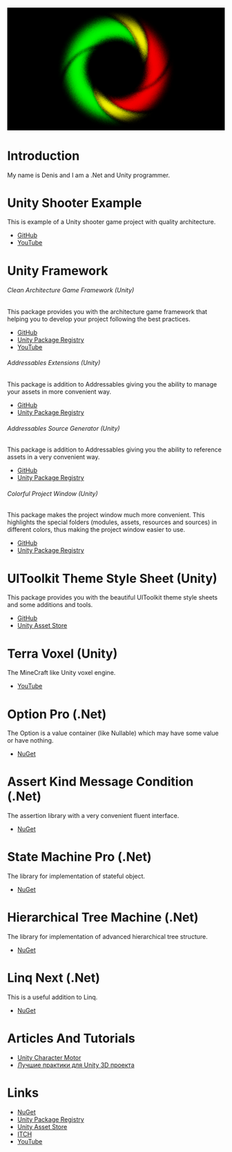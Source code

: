 ![Logo](Logo.png)

# Introduction
My name is Denis and I am a .Net and Unity programmer.

# Unity Shooter Example
This is example of a Unity shooter game project with quality architecture.
- [GitHub](https://github.com/Denis535/UnityShooterExample)
- [YouTube](https://youtu.be/WmLJHRg0EI4)

# Unity Framework
###### Clean Architecture Game Framework (Unity)
This package provides you with the architecture game framework that helping you to develop your project following the best practices.
- [GitHub](https://github.com/Denis535/UnityFramework/)
- [Unity Package Registry](https://openupm.com/packages/com.denis535.clean-architecture-game-framework/)
- [YouTube](https://youtu.be/JQobAqfakJQ)

###### Addressables Extensions (Unity)
This package is addition to Addressables giving you the ability to manage your assets in more convenient way.
- [GitHub](https://github.com/Denis535/UnityFramework/)
- [Unity Package Registry](https://openupm.com/packages/com.denis535.addressables-extensions/)

###### Addressables Source Generator (Unity)
This package is addition to Addressables giving you the ability to reference assets in a very convenient way.
- [GitHub](https://github.com/Denis535/UnityFramework/)
- [Unity Package Registry](https://openupm.com/packages/com.denis535.addressables-source-generator/)

###### Colorful Project Window (Unity)
This package makes the project window much more convenient. This highlights the special folders (modules, assets, resources and sources) in different colors, thus making the project window easier to use.
- [GitHub](https://github.com/Denis535/UnityFramework/)
- [Unity Package Registry](https://openupm.com/packages/com.denis535.colorful-project-window/)

# UIToolkit Theme Style Sheet (Unity)
This package provides you with the beautiful UIToolkit theme style sheets and some additions and tools.
- [GitHub](https://github.com/Denis535/UIToolkitThemeStyleSheet)
- [Unity Asset Store](https://assetstore.unity.com/packages/tools/gui/uitoolkit-theme-style-sheet-273463)

# Terra Voxel (Unity)
The MineCraft like Unity voxel engine.
- [YouTube](https://youtube.com/playlist?list=PLCBvBw9keXRP7-GIVQt0qIsFRGGDIwvJV)

# Option Pro (.Net)
The Option is a value container (like Nullable) which may have some value or have nothing.
- [NuGet](https://www.nuget.org/packages/Option.Pro)

# Assert Kind Message Condition (.Net)
The assertion library with a very convenient fluent interface.
- [NuGet](https://www.nuget.org/packages/Assert.Kind.Message.Condition)

# State Machine Pro (.Net)
The library for implementation of stateful object.
- [NuGet](https://www.nuget.org/packages/StateMachine.Pro)

# Hierarchical Tree Machine (.Net)
The library for implementation of advanced hierarchical tree structure.
- [NuGet](https://www.nuget.org/packages/HierarchicalTreeMachine)

# Linq Next (.Net)
This is a useful addition to Linq.
- [NuGet](https://www.nuget.org/packages/linq.next)

# Articles And Tutorials
- [Unity Character Motor](https://gamedev.ru/unity/articles/Unity_Character_Motor)
- [Лучшие практики для Unity 3D проекта](https://habr.com/ru/articles/833532/)

# Links
- [NuGet](https://www.nuget.org/profiles/Denis535)
- [Unity Package Registry](https://openupm.com/packages/?sort=downloads&q=denis535)
- [Unity Asset Store](https://assetstore.unity.com/publishers/90787)
- [ITCH](https://denis535.itch.io/)
- [YouTube](https://www.youtube.com/channel/UCLFdZl0pFkCkHpDWmodBUFg)
